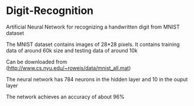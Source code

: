 # Digit-Recognition
Artificial Neural Network for recognizing a handwritten digit from MNIST dataset

The MNIST dataset contains images of 28*28 pixels. It contains training data of around 60k size and testing data of around 10k

Can be downloaded from (http://www.cs.nyu.edu/~roweis/data/mnist_all.mat)

The neural network has 784 neurons in the hidden layer and 10 in the ouput layer  

The network achieves an accuracy of about 96%
